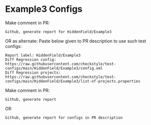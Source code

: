 # Example3 Configs
Make comment in PR:
```
Github, generate report for HiddenField/Example3
```
OR as alternate:
Paste below given to PR description to use such test configs:
```
Report label: HiddenField/Example3
Diff Regression config: https://raw.githubusercontent.com/checkstyle/test-configs/main/HiddenField/Example3/config.xml
Diff Regression projects: https://raw.githubusercontent.com/checkstyle/test-configs/main/HiddenField/Example3/list-of-projects.properties
```
Make comment in PR:
```
Github, generate report
```
OR
```
Github, generate report for configs in PR description
```

